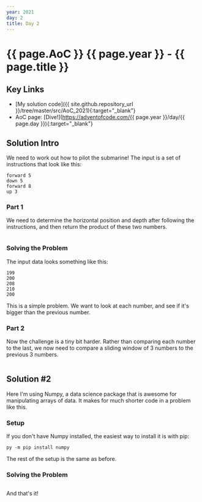 ```yaml
---
year: 2021
day: 2
title: Day 2
---
```

# {{ page.AoC }} {{ page.year }} - {{ page.title }}

## Key Links
- [My solution code]({{ site.github.repository_url }}/tree/master/src/AoC_2021){:target="_blank"}
- AoC page: [Dive!](https://adventofcode.com/{{ page.year }}/day/{{ page.day }}){:target="_blank"}

## Solution Intro

We need to work out how to pilot the submarine! The input is a set of instructions that look like this:

```
forward 5
down 5
forward 8
up 3
```

### Part 1

We need to determine the horizontal position and depth after following the instructions, 
and then return the product of these two numbers.

```python
```

### Solving the Problem

The input data looks something like this:

```
199
200
208
210
200
```

This is a simple problem.  We want to look at each number, and see if it's bigger than the previous number.

### Part 2

Now the challenge is a tiny bit harder.  Rather than comparing each number to the last,
we now need to compare a sliding window of 3 numbers to the previous 3 numbers.

```python
```

## Solution #2

Here I'm using Numpy, a data science package that is awesome for manipulating arrays of data.
It makes for much shorter code in a problem like this.

### Setup

If you don't have Numpy installed, the easiest way to install it is with pip:

```
py -m pip install numpy
```
The rest of the setup is the same as before.

### Solving the Problem

```python
```

And that's it!
